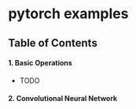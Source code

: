 # pytorch examples

## Table of Contents

#### 1. Basic Operations
* TODO

#### 2. Convolutional Neural Network